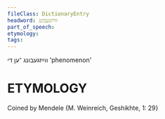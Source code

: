 ```yaml
---
fileClass: DictionaryEntry
headword: ווײַזגעבונג
part_of_speech: 
etymology: 
tags: 
---
```

ווײַזגעבונג
־ען
די
'phenomenon'

ETYMOLOGY
===========
Coined by Mendele {M. Weinreich, Geshikhte, 1: 29}
